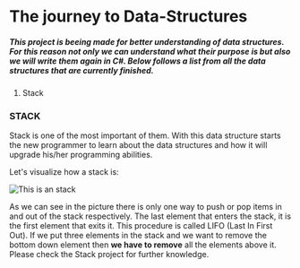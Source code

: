# The journey to Data-Structures

##### This project is beeing made for better understanding of data structures. For this reason not only we can understand what their purpose is but also we will write them again in C#. Below follows a list from all the data structures that are currently finished.

1. Stack



### STACK

Stack is one of the most important of them. With this data structure starts the new programmer to learn about the data structures and how it will upgrade his/her programming abilities.

Let's visualize how a stack is:

![This is an stack](https://holycoders.com/content/images/wordpress/2020/04/Stack-data-structure.png)

  As we can see in the picture there is only one way to push or pop items in and out of the stack respectively. The last element that enters the stack, it is the first element that exits it. This procedure is called LIFO (Last In First Out). If we put three elements in the stack and we want to remove the bottom down element then **we have to remove** all the elements above it. Please check the Stack project for further knowledge.
